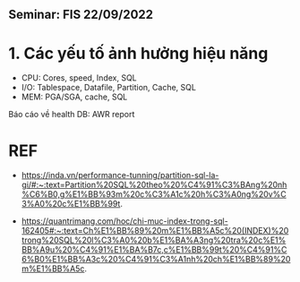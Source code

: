 Seminar: FIS 22/09/2022
----------------------
# 1. Các yếu tố ảnh hưởng hiệu năng
- CPU: Cores, speed, Index, SQL
- I/O: Tablespace, Datafile, Partition, Cache, SQL
- MEM: PGA/SGA, cache, SQL

Báo cáo về health DB: AWR report



# REF
- https://inda.vn/performance-tunning/partition-sql-la-gi/#:~:text=Partition%20SQL%20theo%20%C4%91%C3%BAng%20nh%C6%B0,g%E1%BB%93m%20c%C3%A1c%20h%C3%A0ng%20v%C3%A0%20c%E1%BB%99t.

- https://quantrimang.com/hoc/chi-muc-index-trong-sql-162405#:~:text=Ch%E1%BB%89%20m%E1%BB%A5c%20(INDEX)%20trong%20SQL%20l%C3%A0%20b%E1%BA%A3ng%20tra%20c%E1%BB%A9u%20%C4%91%E1%BA%B7c,c%E1%BB%99t%20%C4%91%C6%B0%E1%BB%A3c%20%C4%91%C3%A1nh%20ch%E1%BB%89%20m%E1%BB%A5c.
